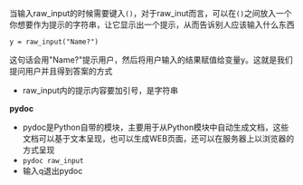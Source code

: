 当输入raw_input的时候需要键入`()`，对于raw_inut而言，可以在`()`之间放入一个你想要作为提示的字符串，让它显示出一个提示，从而告诉别人应该输入什么东西
```
y = raw_input("Name?")
```
这句话会用"Name?"提示用户，然后将用户输入的结果赋值给变量y。这就是我们提问用户并且得到答案的方式

- raw_input内的提示内容要加引号，是字符串

**pydoc**
- pydoc是Python自带的模块，主要用于从Python模块中自动生成文档，这些文档可以基于文本呈现，也可以生成WEB页面，还可以在服务器上以浏览器的方式呈现
- `pydoc raw_input`
- 输入q退出pydoc

